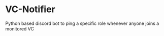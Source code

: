 # VC-Notifier
Python based discord bot to ping a specific role whenever anyone joins a monitored VC
